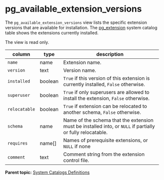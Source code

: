 # pg_available_extension_versions 

The `pg_available_extension_versions` view lists the specific extension versions that are available for installation. The [pg\_extension](pg_extension.html) system catalog table shows the extensions currently installed.

The view is read only.

|column|type|description|
|------|----|-----------|
|`name`|name|Extension name.|
|`version`|text|Version name.|
|`installed`|boolean|`True` if this version of this extension is currently installed, `False` otherwise.|
|`superuser`|boolean|`True` if only superusers are allowed to install the extension, `False` otherwise.|
|`relocatable`|boolean|`True` if extension can be relocated to another schema, `False` otherwise.|
|`schema`|name|Name of the schema that the extension must be installed into, or `NULL` if partially or fully relocatable.|
|`requires`|name\[\]|Names of prerequisite extensions, or `NULL` if none|
|`comment`|text|Comment string from the extension control file.|

**Parent topic:** [System Catalogs Definitions](../system_catalogs/catalog_ref-html.html)


